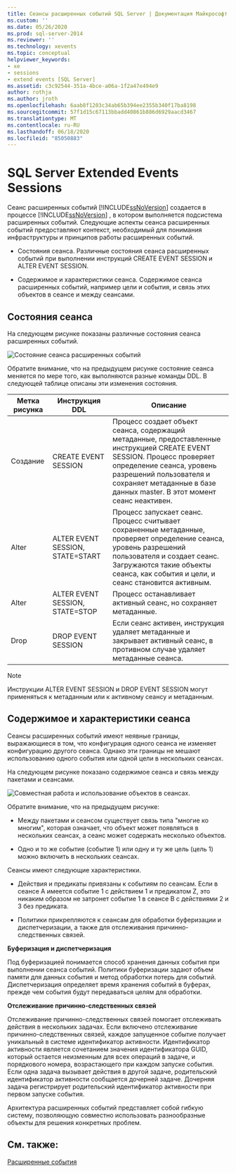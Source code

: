 ```yaml
---
title: Сеансы расширенных событий SQL Server | Документация Майкрософт
ms.custom: ''
ms.date: 05/26/2020
ms.prod: sql-server-2014
ms.reviewer: ''
ms.technology: xevents
ms.topic: conceptual
helpviewer_keywords:
- xe
- sessions
- extend events [SQL Server]
ms.assetid: c3c92544-351a-4bce-a06a-1f2a47e494e9
author: rothja
ms.author: jroth
ms.openlocfilehash: 6aab8f1203c34ab65b394ee2355b340f17ba8198
ms.sourcegitcommit: 57f1d15c67113bbadd40861b886d6929aacd3467
ms.translationtype: MT
ms.contentlocale: ru-RU
ms.lasthandoff: 06/18/2020
ms.locfileid: "85050883"
---
```

# <a name="sql-server-extended-events-sessions"></a>SQL Server Extended Events Sessions
  Сеанс расширенных событий [!INCLUDE[ssNoVersion](../../../includes/ssnoversion-md.md)] создается в процессе [!INCLUDE[ssNoVersion](../../../includes/ssnoversion-md.md)] , в котором выполняется подсистема расширенных событий. Следующие аспекты сеанса расширенных событий предоставляют контекст, необходимый для понимания инфраструктуры и принципов работы расширенных событий.  
  
-   Состояния сеанса. Различные состояния сеанса расширенных событий при выполнении инструкций CREATE EVENT SESSION и ALTER EVENT SESSION.  
  
-   Содержимое и характеристики сеанса. Содержимое сеанса расширенных событий, например цели и события, и связь этих объектов в сеансе и между сеансами.  
  
## <a name="session-states"></a>Состояния сеанса  
 На следующем рисунке показаны различные состояния сеанса расширенных событий.  

![Состояние сеанса расширенных событий](../../database-engine/media/xesessionstate.png "Состояние сеанса расширенных событий")

 Обратите внимание, что на предыдущем рисунке состояние сеанса меняется по мере того, как выполняются разные команды DDL. В следующей таблице описаны эти изменения состояния.  
  
|Метка рисунка|Инструкция DDL|Описание|  
|------------------------|-------------------|-----------------|  
|Создание|CREATE EVENT SESSION|Процесс создает объект сеанса, содержащий метаданные, предоставленные инструкцией CREATE EVENT SESSION. Процесс проверяет определение сеанса, уровень разрешений пользователя и сохраняет метаданные в базе данных master. В этот момент сеанс неактивен.|  
|Alter|ALTER EVENT SESSION, STATE=START|Процесс запускает сеанс. Процесс считывает сохраненные метаданные, проверяет определение сеанса, уровень разрешений пользователя и создает сеанс. Загружаются такие объекты сеанса, как события и цели, и сеанс становится активным.|  
|Alter|ALTER EVENT SESSION, STATE=STOP|Процесс останавливает активный сеанс, но сохраняет метаданные.|  
|Drop|DROP EVENT SESSION|Если сеанс активен, инструкция удаляет метаданные и закрывает активный сеанс, в противном случае удаляет метаданные сеанса.|  
  
> [!NOTE]  
>  Инструкции ALTER EVENT SESSION и DROP EVENT SESSION могут применяться к метаданным или к активному сеансу и метаданным.  
  
## <a name="session-content-and-characteristics"></a>Содержимое и характеристики сеанса  
 Сеансы расширенных событий имеют неявные границы, выражающиеся в том, что конфигурация одного сеанса не изменяет конфигурацию другого сеанса. Однако эти границы не мешают использованию одного события или одной цели в нескольких сеансах.  
  
 На следующем рисунке показано содержимое сеанса и связь между пакетами и сеансами.  
  
 ![Совместная работа и использование объектов в сеансах.](../../database-engine/media/xesessions.gif "Совместная работа и использование объектов в сеансах.")  
  
 Обратите внимание, что на предыдущем рисунке:  
  
-   Между пакетами и сеансом существует связь типа "многие ко многим", которая означает, что объект может появляться в нескольких сеансах, а сеанс может содержать несколько объектов.  
  
-   Одно и то же событие (событие 1) или одну и ту же цель (цель 1) можно включить в нескольких сеансах.  
  
 Сеансы имеют следующие характеристики.  
  
-   Действия и предикаты привязаны к событиям по сеансам. Если в сеансе A имеется событие 1 с действием 1 и предикатом Z, это никаким образом не затронет событие 1 в сеансе B с действиями 2 и 3 без предиката.  
  
-   Политики прикрепляются к сеансам для обработки буферизации и диспетчеризации, а также для отслеживания причинно-следственных связей.  
  
 **Буферизация и диспетчеризация**  
  
 Под буферизацией понимается способ хранения данных события при выполнении сеанса событий.  Политики буферизации задают объем памяти для данных события и метод обработки потерь для событий. Диспетчеризация определяет время хранения событий в буферах, прежде чем события будут передаваться целям для обработки.  
  
 **Отслеживание причинно-следственных связей**  
  
 Отслеживание причинно-следственных связей помогает отслеживать действия в нескольких задачах. Если включено отслеживание причинно-следственных связей, каждое запущенное событие получает уникальный в системе идентификатор активности. Идентификатор активности является сочетанием значения идентификатора GUID, который остается неизменным для всех операций в задаче, и порядкового номера, возрастающего при каждом запуске события. Если одна задача вызывает действия в другой задаче, родительский идентификатор активности сообщается дочерней задаче. Дочерняя задача регистрирует родительский идентификатор активности при первом запуске события.  
  
 Архитектура расширенных событий представляет собой гибкую систему, позволяющую совместно использовать разнообразные объекты для решения конкретных проблем.  
  
## <a name="see-also"></a>См. также:  
 [Расширенные события](extended-events.md)  
  
  
